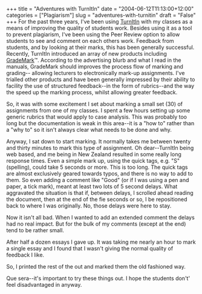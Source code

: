 +++
title = "Adventures with TurnItIn"
date = "2004-06-12T11:13:00+12:00"
categories = ["Plagiarism"]
slug = "adventures-with-turnitin"
draft = "False"
+++
For the past three years, I've been using
[TurnItIn](https://www.turnitin.com) with my classes as a means of
improving the quality of students work. Besides using it as a tool to
prevent plagiarism, I've been using the Peer Review option to allow
students to see and comment on each others work. Feedback from
students, and by looking at their marks, this has been generally
successful.  Recently, TurnItIn introduced an array of new products including
[GradeMark](https://www.turnitin.com/static/products_services/grademark.html)&trade;. According to the advertising blurb and what I read in the manuals,
GradeMark should improves the process flow of marking and grading--
allowing lecturers to electronically mark-up assignments. I've
trialled other products and have been generally impressed by their
ability to facility the use of structured feedback--in the form of
rubrics--and the way the speed up the marking process, whilst
allowing greater feedback.

So, it was with some excitement I set about marking a small set (30)
of assignments from one of my classes. I spent a few hours setting up
some generic rubrics that would apply to case analysis. This was
probably too long but the documentation is weak in this area--it
is a "how to" rather than a "why to" so it isn't always clear what needs
to be done and why.

Anyway, I sat down to start marking. It normally takes me between
twenty and thirty minutes to mark this type of assignment.
Oh dear--TurnItIn being web based, and me being in New Zealand
resulted in some really long response times. Even a simple mark up,
using the quick tags, e.g. "S" (spelling), could take 5 seconds or more. 
This is too long. The quick tags are
almost exclusively geared towards typos, and there is no way to add to
them. So even adding a comment like "Good" (or if I was using a pen and
paper, a tick mark), meant at least two lots of 5 second delays. What
aggravated the situation is that if, between delays, I scrolled ahead
reading the document, then at the end of the fie seconds or so, I be
repositioned back to where I was originally. No, those delays were
here to stay.

Now it isn't all bad. When I wanted to add an extended comment the
delays had no real impact. But for the bulk of my comments (except at
the end) tend to be rather small.

After half a dozen essays I gave up. It was taking me nearly an hour
to mark a single essay and I found that I wasn't giving the normal
quality of feedback I like.

So, I printed the rest of the out and marked them the old fashioned
way.

Que sera--it's important to try these things out. I hope the
students don't' feel disadvantaged in anyway.
